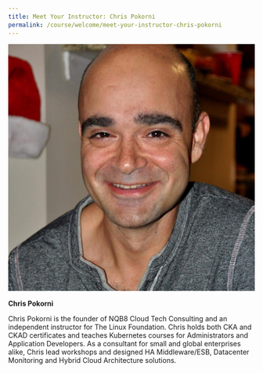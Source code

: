 ```yaml
---
title: Meet Your Instructor: Chris Pokorni
permalink: /course/welcome/meet-your-instructor-chris-pokorni
---
```

![Cristian_Pokorni.jpg](Cristian_Pokorni.jpg)

**Chris Pokorni**

Chris Pokorni is the founder of NQB8 Cloud Tech Consulting and an independent instructor for The Linux Foundation. Chris holds both CKA and CKAD certificates and teaches Kubernetes courses for Administrators and Application Developers. As a consultant for small and global enterprises alike, Chris lead workshops and designed HA Middleware/ESB, Datacenter Monitoring and Hybrid Cloud Architecture solutions.